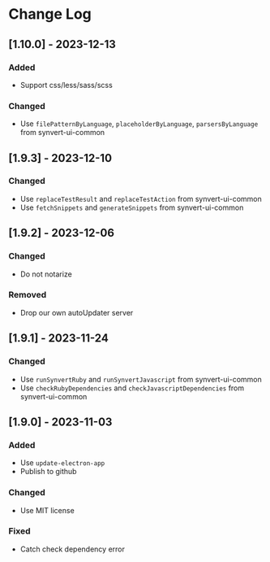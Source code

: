 # Change Log

## [1.10.0] - 2023-12-13

### Added

- Support css/less/sass/scss

### Changed

- Use `filePatternByLanguage`, `placeholderByLanguage`, `parsersByLanguage` from synvert-ui-common

## [1.9.3] - 2023-12-10

### Changed

- Use `replaceTestResult` and `replaceTestAction` from synvert-ui-common
- Use `fetchSnippets` and `generateSnippets` from synvert-ui-common

## [1.9.2] - 2023-12-06

### Changed

- Do not notarize

### Removed

- Drop our own autoUpdater server

## [1.9.1] - 2023-11-24

### Changed

- Use `runSynvertRuby` and `runSynvertJavascript` from synvert-ui-common
- Use `checkRubyDependencies` and `checkJavascriptDependencies` from synvert-ui-common

## [1.9.0] - 2023-11-03

### Added

- Use `update-electron-app`
- Publish to github

### Changed

- Use MIT license

### Fixed

- Catch check dependency error
